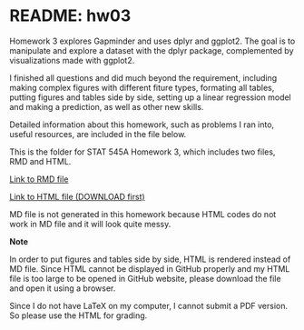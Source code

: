 # README: hw03

Homework 3 explores Gapminder and uses dplyr and ggplot2. The goal is to manipulate and explore a dataset with the dplyr package, complemented by visualizations made with ggplot2.

I finished all questions and did much beyond the requirement, including making complex figures with different fiture types, formating all tables, putting figures and tables side by side, setting up a linear regression model and making a prediction, as well as other new skills.

Detailed information about this homework, such as problems I ran into, useful resources, are included in the file below.

This is the folder for STAT 545A Homework 3, which includes two files, RMD and HTML.

[Link to RMD file](https://github.com/yuanjisun/STAT545-hw-Sun-Yuanji/blob/master/hw03/hw03.Rmd)

[Link to HTML file (DOWNLOAD first)](https://github.com/yuanjisun/STAT545-hw-Sun-Yuanji/blob/master/hw03/hw03.html)

MD file is not generated in this homework because HTML codes do not work in MD file and it will look quite messy.

__Note__

In order to put figures and tables side by side, HTML is rendered instead of MD file. Since HTML cannot be displayed in GitHub properly and my HTML file is too large to be opened in GitHub website, please download the file and open it using a browser.

Since I do not have LaTeX on my computer, I cannot submit a PDF version. So please use the HTML for grading.


